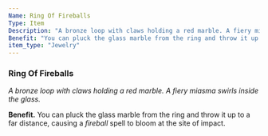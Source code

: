 ```yaml
---
Name: Ring Of Fireballs
Type: Item
Description: "A bronze loop with claws holding a red marble. A fiery miasma swirls inside the glass."
Benefit: "You can pluck the glass marble from the ring and throw it up to a far distance, causing a *fireball* spell to bloom at the site of impact."
item_type: "Jewelry"
---
```


### Ring Of Fireballs

_A bronze loop with claws holding a red marble. A fiery miasma swirls inside the glass._

**Benefit.** You can pluck the glass marble from the ring and throw it up to a far distance, causing a *fireball* spell to bloom at the site of impact.

